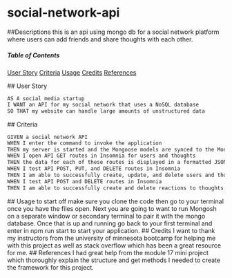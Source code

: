 # social-network-api

##Descriptions
this is an api using mongo db for a social network platform where users can add friends and share thoughts with each other.

##### Table of Contents
[User Story](#userstory)
[Criteria](#criteria)
[Usage](#usage)
[Credits](#credits)
[References](#references)

<a name="userstory"/>
## User Story

```md
AS A social media startup
I WANT an API for my social network that uses a NoSQL database
SO THAT my website can handle large amounts of unstructured data
```

<a name="criteria"/>
## Criteria

```md
GIVEN a social network API
WHEN I enter the command to invoke the application
THEN my server is started and the Mongoose models are synced to the MongoDB database
WHEN I open API GET routes in Insomnia for users and thoughts
THEN the data for each of these routes is displayed in a formatted JSON
WHEN I test API POST, PUT, and DELETE routes in Insomnia
THEN I am able to successfully create, update, and delete users and thoughts in my database
WHEN I test API POST and DELETE routes in Insomnia
THEN I am able to successfully create and delete reactions to thoughts and add and remove friends to a user’s friend list
```
<a name="usage"/>
## Usage
to start off make sure you clone the code then go to your terminal once you have the files open.
Next you are going to want to run Mongosh on a separate window or secondary terminal to pair it with the mongo database. Once that is up and running go back to your first terminal and enter in npm run start to start your application. 

<a name="credits"/>
## Credits
I want to thank my instructors from the university of minnesota bootcamp for helping me with this project as well as stack overflow which has been a great resource for me.

<a name="references"/>
## References
I had great help from the module 17 mini project which thoroughly explain the structure and get methods I needed to create the framework for this project.
